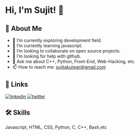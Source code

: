 
# Hi, I'm Sujit! 👋


## 🚀 About Me

- 🔭 I’m currently exploring development field.
- 🌱 I’m currently learning javascript.
- 👯 I’m looking to collaborate on open source projects.
- 🤔 I’m looking for help with github.
- 💬 Ask me about C++, Python, Front-End, Web-Hacking, etc.
- 📫 How to reach me: sujitakulwar@gmail.com



## 🔗 Links
[![linkedin](https://img.shields.io/badge/linkedin-0A66C2?style=for-the-badge&logo=linkedin&logoColor=white)](https://www.linkedin.com/in/sujit-akulwar/)
[![twitter](https://img.shields.io/badge/twitter-1DA1F2?style=for-the-badge&logo=twitter&logoColor=white)](https://twitter.com/sujitakulwar)


## 🛠 Skills
Javascript, HTML, CSS, Python, C, C++, Bash,etc

